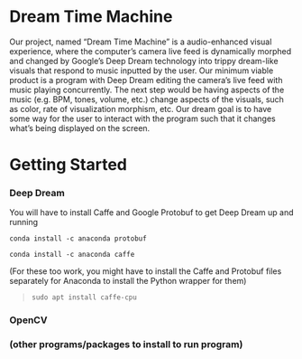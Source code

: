 # Dream Time Machine
Our project, named “Dream Time Machine” is a audio-enhanced visual experience, where the computer’s camera live feed is dynamically morphed and changed by Google’s Deep Dream technology into trippy dream-like visuals that respond to music inputted by the user. Our minimum viable product is a program with Deep Dream editing the camera’s live feed with music playing concurrently. The next step would be having aspects of the music (e.g. BPM, tones, volume, etc.) change aspects of the visuals, such as color, rate of visualization morphism, etc. Our dream goal is to have some way for the user to interact with the program  such that it changes what’s being displayed on the screen.

# Getting Started
### Deep Dream
You will have to install Caffe and Google Protobuf to get Deep Dream up and running

  `conda install -c anaconda protobuf`

  `conda install -c anaconda caffe`

(For these too work, you might have to install the Caffe and Protobuf files separately for Anaconda to install the Python wrapper for them)

>`sudo apt install caffe-cpu`


### OpenCV


### (other programs/packages to install to run program)
